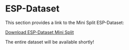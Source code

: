 # ESP-Dataset

This section provides a link to the Mini Split ESP-Dataset:

[Download ESP-Dataset Mini Split](https://drive.google.com/file/d/1LFtYyoKmPdx7luJsO5WhJFSwhg1jh9qd/view?usp=sharing)

The entire dataset will be available shortly!
